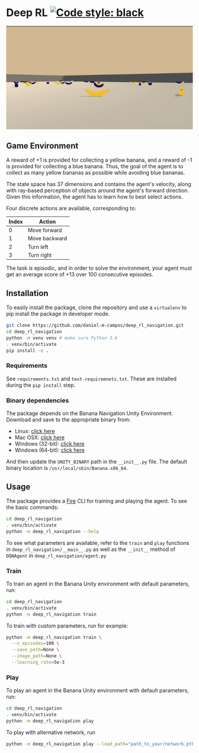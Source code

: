 # Deep RL [![Code style: black](https://img.shields.io/badge/code%20style-black-000000.svg)](https://github.com/psf/black)

[comment]: <> (TODO: Generalize to other environments)

![](img/play.gif)

## Game Environment

A reward of +1 is provided for collecting a yellow banana, and a reward of -1 is provided for collecting a blue banana.
Thus, the goal of the agent is to collect as many yellow bananas as possible while avoiding blue bananas.

The state space has 37 dimensions and contains the agent's velocity, along with ray-based perception of objects around
the agent's forward direction. Given this information, the agent has to learn how to best select actions.

Four discrete actions are available, corresponding to:

| Index | Action |
| ---   | ---    |
| 0     | Move forward |
| 1     | Move backward |
| 2     | Turn left     |
| 3     | Turn right    |

The task is episodic, and in order to solve the environment, your agent must get an average score of +13 over 100
consecutive episodes.

## Installation

To easily install the package, clone the repository and use a `virtualenv` to pip install the package in developer mode.

```bash
git clone https://github.com/daniel-m-campos/deep_rl_navigation.git
cd deep_rl_navigation
python -m venv venv # make sure Python 3.6
. venv/bin/activate
pip install -e .
```

### Requirements

See `requirements.txt` and `text-requiremnets.txt`. These are installed during the `pip install` step.

### Binary dependencies

The package depends on the Banana Navigation Unity Environment. Download and save to the appropriate binary from:

* Linux: [click here](https://s3-us-west-1.amazonaws.com/udacity-drlnd/P1/Banana/Banana_Linux.zip)
* Mac OSX: [click here](https://s3-us-west-1.amazonaws.com/udacity-drlnd/P1/Banana/Banana.app.zip)
* Windows (32-bit): [click here](https://s3-us-west-1.amazonaws.com/udacity-drlnd/P1/Banana/Banana_Windows_x86.zip)
* Windows (64-bit): [click here](https://s3-us-west-1.amazonaws.com/udacity-drlnd/P1/Banana/Banana_Windows_x86_64.zip)

And then update the `UNITY_BINARY` path in the `__init__.py` file. The default binary location
is `/usr/local/sbin/Banana.x86_64`.

## Usage

The package provides a [Fire](https://github.com/google/python-fire) CLI for training and playing the agent. To see the
basic commands:

```bash
cd deep_rl_navigation
. venv/bin/activate
python -m deep_rl_navigation --help
```

To see what parameters are available, refer to the `train` and `play` functions in `deep_rl_navigation/__main__.py` as
well as the `__init__` method of `DQNAgent` in `deep_rl_navigation/agent.py`

### Train

To train an agent in the Banana Unity environment with default parameters, run:

```bash
cd deep_rl_navigation
. venv/bin/activate
python -m deep_rl_navigation train
```

To train with custom parameters, run for example:

```bash
python -m deep_rl_navigation train \
  --n_episodes=100 \
  --save_path=None \
  --image_path=None \
  --learning_rate=5e-3
```

### Play

To play an agent in the Banana Unity environment with default parameters, run:

```bash
cd deep_rl_navigation
. venv/bin/activate
python -m deep_rl_navigation play
```

To play with alternative network, run

```bash
python -m deep_rl_navigation play --load_path="path_to_your/network.pth"
```